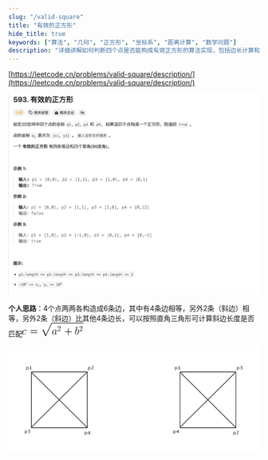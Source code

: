 ```yaml
---
slug: "/valid-square"
title: "有效的正方形"
hide_title: true
keywords: ["算法", "几何", "正方形", "坐标系", "距离计算", "数学问题"]
description: "详细讲解如何判断四个点是否能构成有效正方形的算法实现，包括边长计算和角度判定的方法"
---
```


[https://leetcode.cn/problems/valid-square/description/](https://leetcode.cn/problems/valid-square/description/)

![](/attachments/image-2024-9-17_16-14-28.png)

**个人思路**：4个点两两各构造成6条边，其中有4条边相等，另外2条（斜边）相等，另外2条（斜边）比其他4条边长，可以按照直角三角形可计算斜边长度是否匹配![](/attachments/hypotenuse-formula.png)

![](/attachments/1637375445-PlIgZz-image.png)